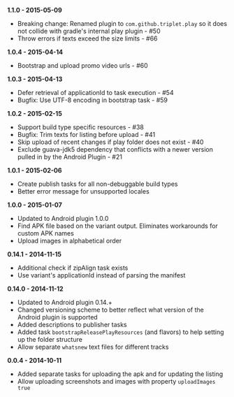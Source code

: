 **1.1.0 - 2015-05-09**

* Breaking change: Renamed plugin to `com.github.triplet.play` so it does not collide with gradle's internal play plugin - #50
* Throw errors if texts exceed the size limits - #66

**1.0.4 - 2015-04-14**

* Bootstrap and upload promo video urls - #60

**1.0.3 - 2015-04-13**

* Defer retrieval of applicationId to task execution - #54
* Bugfix: Use UTF-8 encoding in bootstrap task - #59

**1.0.2 - 2015-02-15**

* Support build type specific resources - #38
* Bugfix: Trim texts for listing before upload - #41
* Skip upload of recent changes if play folder does not exist - #40
* Exclude guava-jdk5 dependency that conflicts with a newer version pulled in by the Android Plugin - #21

**1.0.1 - 2015-02-06**

* Create publish tasks for all non-debuggable build types
* Better error message for unsupported locales

**1.0.0 - 2015-01-07**

* Updated to Android plugin 1.0.0
* Find APK file based on the variant output. Eliminates workarounds for custom APK names
* Upload images in alphabetical order

**0.14.1 - 2014-11-15**

* Additional check if zipAlign task exists
* Use variant's applicationId instead of parsing the manifest

**0.14.0 - 2014-11-12**

* Updated to Android plugin 0.14.+
* Changed versioning scheme to better reflect what version of the Android plugin is supported
* Added descriptions to publisher tasks
* Added task `bootstrapReleasePlayResources` (and flavors) to help setting up the folder structure
* Allow separate `whatsnew` text files for different tracks

**0.0.4 - 2014-10-11**

* Added separate tasks for uploading the apk and for updating the listing
* Allow uploading screenshots and images with property `uploadImages true`

